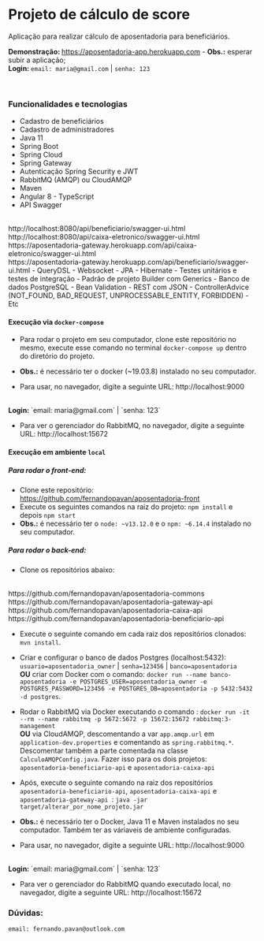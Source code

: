 # Projeto de cálculo de score

Aplicação para realizar cálculo de aposentadoria para beneficiários. 
<br>

<b> Demonstração: </b> https://aposentadoria-app.herokuapp.com - <b>Obs.:</b> esperar subir a aplicação;
<br/>
    <b> Login: </b> `email: maria@gmail.com` | `senha: 123`

<br>

### Funcionalidades e tecnologias

- Cadastro de beneficiários
- Cadastro de administradores
- Java 11
- Spring Boot
- Spring Cloud
- Spring Gateway
- Autenticação Spring Security e JWT
- RabbitMQ (AMQP) ou CloudAMQP
- Maven 
- Angular 8 - TypeScript
- API Swagger 
<br>
    http://localhost:8080/api/beneficiario/swagger-ui.html <br>
    http://localhost:8080/api/caixa-eletronico/swagger-ui.html     <br>
    https://aposentadoria-gateway.herokuapp.com/api/caixa-eletronico/swagger-ui.html <br>
    https://aposentadoria-gateway.herokuapp.com/api/beneficiario/swagger-ui.html
- QueryDSL 
- Websocket
- JPA - Hibernate
- Testes unitários e testes de integração
- Padrão de projeto Builder com Generics
- Banco de dados PostgreSQL
- Bean Validation
- REST com JSON 
- ControllerAdvice (NOT_FOUND, BAD_REQUEST, UNPROCESSABLE_ENTITY, FORBIDDEN)
- Etc

#### Execução via `docker-compose`

- Para rodar o projeto em seu computador, clone este repositório no mesmo, execute esse comando no terminal `docker-compose up` dentro do diretório do projeto.
- <b>Obs.:</b> é necessário ter o docker (~19.03.8) instalado no seu computador.

- Para usar, no navegador, digite a seguinte URL: http://localhost:9000
<br>
    <b> Login: </b> `email: maria@gmail.com` | `senha: 123`
    
- Para ver o gerenciador do RabbitMQ, no navegador, digite a seguinte URL: http://localhost:15672


#### Execução em ambiente `local`


##### Para rodar o front-end:

- Clone este repositório: https://github.com/fernandopavan/aposentadoria-front
- Execute os seguintes comandos na raiz do projeto: `npm install` e depois `npm start`
- <b>Obs.:</b> é necessário ter o `node: ~v13.12.0` e o `npm: ~6.14.4` instalado no seu computador.


##### Para rodar o back-end:

- Clone os repositórios abaixo:
<br>
    https://github.com/fernandopavan/aposentadoria-commons <br>
    https://github.com/fernandopavan/aposentadoria-gateway-api  <br>
    https://github.com/fernandopavan/aposentadoria-caixa-api <br>
    https://github.com/fernandopavan/aposentadoria-beneficiario-api

- Execute o seguinte comando em cada raiz dos repositórios clonados: `mvn install`.

- Criar e configurar o banco de dados Postgres (localhost:5432): `usuario=aposentadoria_owner` | `senha=123456` | `banco=aposentadoria` 
  <br><b>OU</b>  criar com Docker com o comando: 
`docker run --name banco-aposentadoria -e POSTGRES_USER=aposentadoria_owner -e POSTGRES_PASSWORD=123456 -e POSTGRES_DB=aposentadoria -p 5432:5432 -d postgres`.

- Rodar o RabbitMQ via Docker executando o comando : `docker run -it --rm --name rabbitmq -p 5672:5672 -p 15672:15672 rabbitmq:3-management` 
  <br><b>OU</b> via CloudAMQP, descomentando a var `app.amqp.url` em `application-dev.properties` e comentando as `spring.rabbitmq.*`.  
Descomentar também a parte comentada na classe `CalculoAMQPConfig.java`. Fazer isso para os dois projetos: `aposentadoria-beneficiario-api` e `aposentadoria-caixa-api`

- Após, execute o seguinte comando na raiz dos repositórios `aposentadoria-beneficiario-api`,
`aposentadoria-caixa-api` e `aposentadoria-gateway-api `: `java -jar target/alterar_por_nome_projeto.jar`

- <b>Obs.:</b> é necessário ter o Docker, Java 11 e Maven instalados no seu computador. Também ter as váriaveis de ambiente configuradas.


- Para usar, no navegador, digite a seguinte URL: http://localhost:9000 
<br>
    <b> Login: </b> `email: maria@gmail.com` | `senha: 123`

- Para ver o gerenciador do RabbitMQ quando executado local, no navegador, digite a seguinte URL: http://localhost:15672


### Dúvidas:
`email: fernando.pavan@outlook.com`